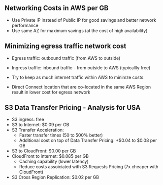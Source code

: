 ## Networking Costs in AWS per GB

- Use Private IP instead of Public IP for good savings and better network performance
- Use same AZ for maximum savings (at the cost of high availability)

## Minimizing egress traffic network cost
- Egress traffic: outbound traffic (from AWS to outside)
- Ingress traffic: inbound traffic - from outside to AWS (typicallly free)

- Try to keep as much internet traffic within AWS to minimze costs
- Direct Connect location that are co-located in the same AWS Region result in lower cost for egress network

## S3 Data Transfer Pricing - Analysis for USA

- S3 ingress: free
- S3 to Internet: $0.09 per GB
- S3 Transfer Acceleration:
    - Faster transfer times (50 to 500% better)
    - Additional cost on top of Data Transfer Pricing: +$0.04 to $0.08 per GB
- S3 to CloudFront: $0.00 per GB
- CloudFront to internet: $0.085 per GB
    - Caching capability (lower latency)
    - Reduce costs assoiciated with S3 Requests Pricing (7x cheaper with CloudFront)
- S3 Cross Region Replication: $0.02 per GB